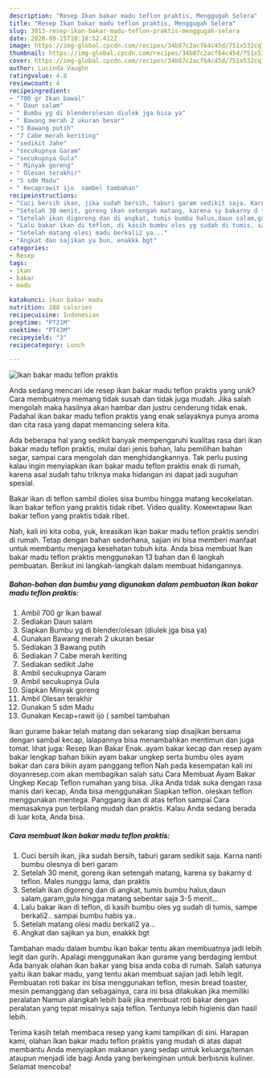 ```yaml
---
description: "Resep Ikan bakar madu teflon praktis, Menggugah Selera"
title: "Resep Ikan bakar madu teflon praktis, Menggugah Selera"
slug: 3013-resep-ikan-bakar-madu-teflon-praktis-menggugah-selera
date: 2020-09-25T10:18:52.412Z
image: https://img-global.cpcdn.com/recipes/34b87c2acf64c45d/751x532cq70/ikan-bakar-madu-teflon-praktis-foto-resep-utama.jpg
thumbnail: https://img-global.cpcdn.com/recipes/34b87c2acf64c45d/751x532cq70/ikan-bakar-madu-teflon-praktis-foto-resep-utama.jpg
cover: https://img-global.cpcdn.com/recipes/34b87c2acf64c45d/751x532cq70/ikan-bakar-madu-teflon-praktis-foto-resep-utama.jpg
author: Lucinda Vaughn
ratingvalue: 4.8
reviewcount: 4
recipeingredient:
- "700 gr Ikan bawal"
- " Daun salam"
- " Bumbu yg di blenderolesan diulek jga bisa ya"
- " Bawang merah 2 ukuran besar"
- "3 Bawang putih"
- "7 Cabe merah keriting"
- "sedikit Jahe"
- "secukupnya Garam"
- "secukupnya Gula"
- " Minyak goreng"
- " Olesan terakhir"
- "5 sdm Madu"
- " Kecaprawit ijo  sambel tambahan"
recipeinstructions:
- "Cuci bersih ikan, jika sudah bersih, taburi garam sedikit saja. Karna nanti bumbu olesnya di beri garam"
- "Setelah 30 menit, goreng ikan setengah matang, karena sy bakarny d teflon. Males nunggu lama, dan praktis"
- "Setelah ikan digoreng dan di angkat, tumis bumbu halus,daun salam,garam,gula hingga matang sebentar saja 3-5 menit..."
- "Lalu bakar ikan di teflon, di kasih bumbu oles yg sudah di tumis, sampe berkali2.. sampai bumbu habis ya.."
- "Setelah matang olesi madu berkali2 ya..."
- "Angkat dan sajikan ya bun, enakkk bgt"
categories:
- Resep
tags:
- ikan
- bakar
- madu

katakunci: ikan bakar madu 
nutrition: 288 calories
recipecuisine: Indonesian
preptime: "PT21M"
cooktime: "PT43M"
recipeyield: "3"
recipecategory: Lunch

---
```



![Ikan bakar madu teflon praktis](https://img-global.cpcdn.com/recipes/34b87c2acf64c45d/751x532cq70/ikan-bakar-madu-teflon-praktis-foto-resep-utama.jpg)

Anda sedang mencari ide resep ikan bakar madu teflon praktis yang unik? Cara membuatnya memang tidak susah dan tidak juga mudah. Jika salah mengolah maka hasilnya akan hambar dan justru cenderung tidak enak. Padahal ikan bakar madu teflon praktis yang enak selayaknya punya aroma dan cita rasa yang dapat memancing selera kita.

Ada beberapa hal yang sedikit banyak mempengaruhi kualitas rasa dari ikan bakar madu teflon praktis, mulai dari jenis bahan, lalu pemilihan bahan segar, sampai cara mengolah dan menghidangkannya. Tak perlu pusing kalau ingin menyiapkan ikan bakar madu teflon praktis enak di rumah, karena asal sudah tahu triknya maka hidangan ini dapat jadi suguhan spesial.

Bakar ikan di teflon sambil dioles sisa bumbu hingga matang kecokelatan. Ikan bakar teflon yang praktis tidak ribet. Video quality. Коментарии Ikan bakar teflon yang praktis tidak ribet.


Nah, kali ini kita coba, yuk, kreasikan ikan bakar madu teflon praktis sendiri di rumah. Tetap dengan bahan sederhana, sajian ini bisa memberi manfaat untuk membantu menjaga kesehatan tubuh kita. Anda bisa membuat Ikan bakar madu teflon praktis menggunakan 13 bahan dan 6 langkah pembuatan. Berikut ini langkah-langkah dalam membuat hidangannya.

<!--inarticleads1-->

##### Bahan-bahan dan bumbu yang digunakan dalam pembuatan Ikan bakar madu teflon praktis:

1. Ambil 700 gr Ikan bawal
1. Sediakan  Daun salam
1. Siapkan  Bumbu yg di blender/olesan (diulek jga bisa ya)
1. Gunakan  Bawang merah 2 ukuran besar
1. Sediakan 3 Bawang putih
1. Sediakan 7 Cabe merah keriting
1. Sediakan sedikit Jahe
1. Ambil secukupnya Garam
1. Ambil secukupnya Gula
1. Siapkan  Minyak goreng
1. Ambil  Olesan terakhir
1. Gunakan 5 sdm Madu
1. Gunakan  Kecap+rawit ijo ( sambel tambahan


Ikan gurame bakar telah matang dan sekarang siap disajikan bersama dengan sambal kecap, lalapannya bisa menambahkan mentimun dan juga tomat. lihat juga: Resep Ikan Bakar Enak..ayam bakar kecap dan resep ayam bakar lengkap bahan bikin ayam bakar ungkep serta bumbu oles ayam bakar dan cara bikin ayam panggang teflon Nah pada kesempatan kali ini doyanresep.com akan membagikan salah satu Cara Membuat Ayam Bakar Ungkep Kecap Teflon rumahan yang bisa. Jika Anda tidak suka dengan rasa manis dari kecap, Anda bisa menggunakan Siapkan teflon. oleskan teflon menggunakan mentega. Panggang ikan di atas teflon sampai Cara memasaknya pun terbilang mudah dan praktis. Kalau Anda sedang berada di luar kota, Anda bisa. 

<!--inarticleads2-->

##### Cara membuat Ikan bakar madu teflon praktis:

1. Cuci bersih ikan, jika sudah bersih, taburi garam sedikit saja. Karna nanti bumbu olesnya di beri garam
1. Setelah 30 menit, goreng ikan setengah matang, karena sy bakarny d teflon. Males nunggu lama, dan praktis
1. Setelah ikan digoreng dan di angkat, tumis bumbu halus,daun salam,garam,gula hingga matang sebentar saja 3-5 menit...
1. Lalu bakar ikan di teflon, di kasih bumbu oles yg sudah di tumis, sampe berkali2.. sampai bumbu habis ya..
1. Setelah matang olesi madu berkali2 ya...
1. Angkat dan sajikan ya bun, enakkk bgt


Tambahan madu dalam bumbu ikan bakar tentu akan membuatnya jadi lebih legit dan gurih. Apalagi menggunakan ikan gurame yang berdaging lembut Ada banyak olahan ikan bakar yang bisa anda coba di rumah. Salah satunya yaitu ikan bakar madu, yang tentu akan membuat sajian jadi lebih legit. Pembuatan roti bakar ini bisa menggunakan teflon, mesin bread toaster, mesin pemanggang dan sebagainya, cara ini bisa dilakukan jika memiliki peralatan Namun alangkah lebih baik jika membuat roti bakar dengan peralatan yang tepat misalnya saja teflon. Tentunya lebih higienis dan hasil lebih. 

Terima kasih telah membaca resep yang kami tampilkan di sini. Harapan kami, olahan Ikan bakar madu teflon praktis yang mudah di atas dapat membantu Anda menyiapkan makanan yang sedap untuk keluarga/teman ataupun menjadi ide bagi Anda yang berkeinginan untuk berbisnis kuliner. Selamat mencoba!
